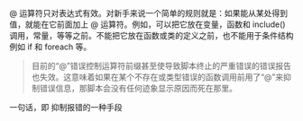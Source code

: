 
@ 运算符只对表达式有效。对新手来说一个简单的规则就是：如果能从某处得到值，就能在它前面加上 @ 运算符。例如，可以把它放在变量，函数和 include() 调用，常量，等等之前。不能把它放在函数或类的定义之前，也不能用于条件结构例如 if 和 foreach 等。

> 目前的“@”错误控制运算符前缀甚至使导致脚本终止的严重错误的错误报告也失效。这意味着如果在某个不存在或类型错误的函数调用前用了“@”来抑制错误信息，那脚本会没有任何迹象显示原因而死在那里。


一句话，即 抑制报错的一种手段

